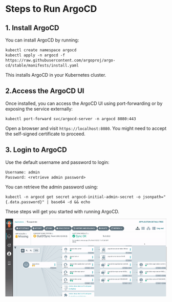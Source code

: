 # Steps to Run ArgoCD

## 1. Install ArgoCD

You can install ArgoCD by running:
```
kubectl create namespace argocd
kubectl apply -n argocd -f https://raw.githubusercontent.com/argoproj/argo-cd/stable/manifests/install.yaml

```
This installs ArgoCD in your Kubernetes cluster.

## 2.Access the ArgoCD UI

Once installed, you can access the ArgoCD UI using port-forwarding or by exposing the service externally:

```
kubectl port-forward svc/argocd-server -n argocd 8080:443
```
Open a browser and visit `https://localhost:8080`. You might need to accept the self-signed certificate to proceed.

## 3. Login to ArgoCD

Use the default username and password to login:

```
Username: admin
Password: <retrieve admin password>
```
You can retrieve the admin password using:

```
kubectl -n argocd get secret argocd-initial-admin-secret -o jsonpath="{.data.password}" | base64 -d && echo
```
These steps will get you started with running ArgoCD.

![Image](../.data/argocd-ui.gif)